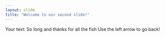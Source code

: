 ```yaml
---
layout: slide
title: "Welcome to our second slide!"
---
```

Your text: So long and thanks for all the fish
Use the left arrow to go back!
